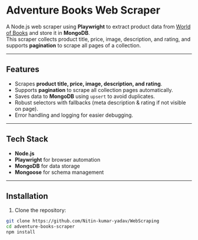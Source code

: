 # Adventure Books Web Scraper

A Node.js web scraper using **Playwright** to extract product data from [World of Books](https://www.worldofbooks.com/en-gb/collections/adventure-books) and store it in **MongoDB**.  
This scraper collects product title, price, image, description, and rating, and supports **pagination** to scrape all pages of a collection.

---

## Features

- Scrapes **product title, price, image, description, and rating**.
- Supports **pagination** to scrape all collection pages automatically.
- Saves data to **MongoDB** using `upsert` to avoid duplicates.
- Robust selectors with fallbacks (meta description & rating if not visible on page).
- Error handling and logging for easier debugging.

---

## Tech Stack

- **Node.js**
- **Playwright** for browser automation
- **MongoDB** for data storage
- **Mongoose** for schema management

---

## Installation

1. Clone the repository:

```bash
git clone https://github.com/Nitin-kumar-yadav/WebScraping
cd adventure-books-scraper
npm install
